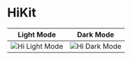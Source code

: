 # HiKit

Light Mode            |  Dark Mode
:-------------------------:|:-------------------------:
![Hi Light Mode](https://github.com/GillesSchelback/HiKit/assets/72620339/4a032a49-eea9-47e7-8c25-bb11625b7d00)  | ![Hi Dark Mode](https://github.com/GillesSchelback/HiKit/assets/72620339/536a3d79-af0f-4f57-9709-46b814aa392f)
